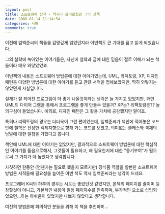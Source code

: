 ```yaml
---
layout: post
title: 소프트웨어 산책 - 역시나 흥미로웠던 그의 산책
date: 2008-01-14 11:14:54
categories: 서평
comments: true
---
```


이전에 임백준씨의 책들을 감명깊게 읽었던지라 이번책도 큰 기대를 품고 읽게 되었습니다. 

그의 철학에 녹아있는 이야기들은, 자신에 철학과 글에 대한 믿음이 절로 이해가 되는 책들이라 매우 와닿았었죠. 

이번책의 내용은 소프트웨어 방법론에 대한 이야기였는데, UML, 리팩토링, XP, 디자인 패턴등 다양한 방법론에 대한 이야기를 듣고 관련 서적을 접해보았지만, 딱히 와닿지는 않았던게 사실입니다. 

설계가 잘 되어진 프로그램이 더 좋게 나올것이라는 생각은 늘 가지고 있었지만, 과연 UML의 다이어 그램을 통해서 프로그램을 좋게 만들수 있을까? XP는? 리팩토링은?? 늘 의구심이 들었습니다. 예외로, 디자인 패턴은 그 활용 가치에 공감했지만 말이죠. 

특히나 리팩토링의 경우는 더더욱이 그런 편이었는데, 임백준씨가 책안에 적어놓은 코드안에 철학은 진정한 객체지향으로 향해 가는 코드를 보였고, 의미없는 클래스와 객체의 남발에 대한 일침을 가했다고 봅니다. 

책안에 UML에 대한 이야기는 없었지만, 결과적으로 소프트웨어 방법론에 대한 핵심적인 이야기를 들음으로해서, 그것들이 필요하고, 왜 필요한지에 대한 "동기부여"가 됨으로써 그 가치가 더 높았다고 생각합니다. 

자칫하면 한동안 (언젠가는 필요로 했을지 모르지만) 장식품 역할을 할뻔한 소프트웨어 방법론 서적들에 필요성을 높여준 이번 책도 역시 임백준씨라는 생각이 드네요. 

프로그래머 K씨의 하루의 경우는 시도는 좋았던것 같았지만, 본책의 페이지를 줄이며 등장할것이 아니고, 기본적인 내용이 일정 페이지수를 만족하며, 부가적인 요소로 삽입되었으면...하는 아쉬움이 있었지만 나쁘지 않았다고 생각합니다. 

여전히 방법론에 회의적인 분들을 위해 이 책을 추천하며... 